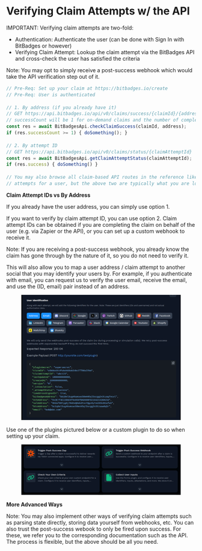# Verifying Claim Attempts w/ the API

IMPORTANT: Verifying claim attempts are two-fold:

* Authentication: Authenticate the user (can be done with Sign In with BitBadges or however)
* Verifying Claim Attempt: Lookup the claim attempt via the BitBadges API and cross-check the user has satisfied the criteria

Note: You may opt to simply receive a post-success webhook which would take the API verification step out of it.

```typescript
// Pre-Req: Set up your claim at https://bitbadges.io/create
// Pre-Req: User is authenticated

// 1. By address (if you already have it)
// GET https://api.bitbadges.io/api/v0/claims/success/{claimId}/{address}
// successCount will be 1 for on-demand claims and the number of completions for standard
const res = await BitBadgesApi.checkClaimSuccess(claimId, address);
if (res.successCount >= 1) { doSomething(); }

// 2. By attempt ID 
// GET https://api.bitbadges.io/api/v0/claims/status/{claimAttemptId}
const res = await BitBadgesApi.getClaimAttemptStatus(claimAttemptId);
if (res.success) { doSomething() }

// You may also browse all claim-based API routes in the reference like a fetch all claim
// attempts for a user, but the above two are typically what you are looking for.
```

**Claim Attempt IDs vs By Address**

If you already have the user address, you can simply use option 1.

If you want to verify by claim attempt ID, you can use option 2. Claim attempt IDs can be obtained if you are completing the claim on behalf of the user (e.g. via Zapier or the API), or you can set up a custom webhook to receive it.

Note: If you are receiving a post-success webhook, you already know the claim has gone through by the nature of it, so you do not need to verify it.

This will also allow you to map a user address / claim attempt to another social that you may identify your users by. For example, if you authenticate with email, you can request us to verify the user email, receive the email, and use the (ID, email) pair instead of an address.

<figure><img src="../../../.gitbook/assets/image (1) (1) (1) (1) (1) (1) (1) (1) (1).png" alt=""><figcaption></figcaption></figure>

Use one of the plugins pictured below or a custom plugin to do so when setting up your claim.

<figure><img src="../../../.gitbook/assets/image (3) (1) (1) (1).png" alt=""><figcaption></figcaption></figure>

**More Advanced Ways**

Note: You may also implement other ways of verifying claim attempts such as parsing state directly, storing data yourself from webhooks, etc. You can also trust the post-success webook to only be fired upon success. For these, we refer you to the corresponding documentation such as the API. The process is flexible, but the above should be all you need.
